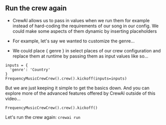 ## Run the crew again

- CrewAI allows us to pass in values when we run them for example instead of hard-coding the requirements of our song in our config. We could make some aspects of them dynamic by inserting placeholders

- For example, let's say we wanted to customize the genre...

- We could place { genre } in select places of our crew configuration and replace them at runtime by passing them as input values like so...

```
inputs = {
  'genre': 'Country'
}
FrequencyMusicCrewCrew().crew().kickoff(inputs=inputs)
```

But we are just keeping it simple to get the basics down. And you can explore more of the advanced features offered by CrewAI outside of this video...

```
FrequencyMusicCrewCrew().crew().kickoff()
```

Let's run the crew again: `crewai run`